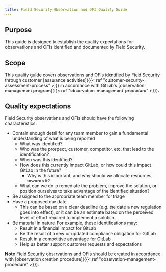 ```yaml
---
title: Field Security Observation and OFI Quality Guide
---
```


## Purpose

This guide is designed to establish the quality expectations for observatiions and OFIs identified and documented by Field Security.

## Scope

This quality guide covers observations and OFIs identified by Field Security through customer [assurance activities]({{< ref "customer-security-assessment-process" >}}) in accordance with GitLab's [observation management program]({{< ref "observation-management-procedure" >}}).

## Quality expectations

Field Security observations and OFIs should have the following characteristics:

- Contain enough detail for any team member to gain a fundamental understanding of what is being reported
  - What was identified?
  - Who was the prospect, customer, competitor, etc. that lead to the identification?
  - When was this identified?
  - How does this currently impact GitLab, or how could this impact GitLab in the future?
    - Why is this important, and why should we allocate resources towards it?
  - What can we do to remediate the problem, improve the solution, or position ourselves to take advantage of the identified situation?
- Be assigned to the appropriate team member for triage
- Have a proposed due date
  - This can be based on a clear deadline (e.g. the date a new regulation goes into effect), or it can be an estimate based on the perceived level of effort required to implement a solution.
- Be material in nature. For example, these identifications may:
  - Result in a financial impact for GitLab
  - Be the result of a new or updated compliance obligation for GitLab
  - Result in a competitive advantage for GitLab
  - Help us better support customer requests and expectations

**Note** Field Security observations and OFIs should be created in accordance with [observation creation procedure]({{< ref "observation-management-procedure" >}}).
